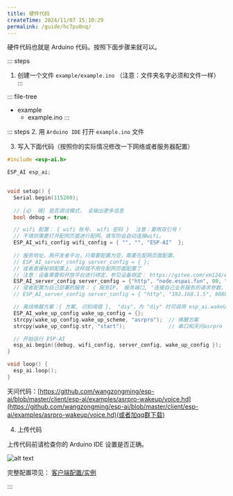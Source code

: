 ```yaml
---
title: 硬件代码
createTime: 2024/11/07 15:10:29
permalink: /guide/hc7pu0nq/
---
```


硬件代码也就是 Arduino 代码。按照下面步骤来就可以。

::: steps
1. 创建一个文件 `example/example.ino` （注意：文件夹名字必须和文件一样）
:::

::: file-tree
- example
  - example.ino 
:::

::: steps
2. 用 `Arduino IDE` 打开 `example.ino` 文件

3. 写入下面代码（按照你的实际情况修改一下网络或者服务器配置）
``` c
#include <esp-ai.h>

ESP_AI esp_ai;
 

void setup() {
  Serial.begin(115200);
  
  // [必  填] 是否调试模式， 会输出更多信息
  bool debug = true;

  // wifi 配置： { wifi 账号， wifi 密码 }  注意：要用双引号！ 
  // 不填则需要打开配网页面进行配网。填写则会自动连接wifi。
  ESP_AI_wifi_config wifi_config = { "", "", "ESP-AI"  };
  
  // 服务地址，用开发者平台，只需要配置为空，需要在配网页面配置。
  // ESP_AI_server_config server_config = { };
  // 或者直接秘钥配置上，这样就不用在配网页面配置了
  // 注意：设备需要和开放平台进行绑定，参见设备绑定： https://gitee.com/xm124/esp-ai-business-arduino 代码中的 esp_ai.onBindDevice 函数
  ESP_AI_server_config server_config = {"http", "node.espai.fun", 80, "api_key=开放平台秘钥"};
  // 或者配置为自己部署的服务： { 服务IP， 服务端口, "连接自己业务服务的请求参数，用多个参数&号分割，服务端用 auth 接收" }
  // ESP_AI_server_config server_config = { "http", "192.168.1.5", 8088, "p1=111&p2=test" };

  // 离线唤醒方案：{ 方案, 识别阈值 },  "diy"，为 "diy" 时可调用 esp_ai.wakeUp() 方法进行唤醒 
  ESP_AI_wake_up_config wake_up_config = {};
  strcpy(wake_up_config.wake_up_scheme, "asrpro");  // 唤醒方案
  strcpy(wake_up_config.str, "start");              // 串口和天问asrpro 唤醒时需要配置的字符串，也就是从另一个开发版发送来的字符串

  // 开始运行 ESP-AI 
  esp_ai.begin({debug, wifi_config, server_config, wake_up_config });
}

void loop() {
  esp_ai.loop(); 
}
```

天问代码：[https://github.com/wangzongming/esp-ai/blob/master/client/esp-ai/examples/asrpro-wakeup/voice.hd](https://github.com/wangzongming/esp-ai/blob/master/client/esp-ai/examples/asrpro-wakeup/voice.hd)(或者加qq群下载)


4. 上传代码

上传代码前请检查你的 Arduino IDE 设置是否正确。

![alt text](/images/arduino-setting.png)

完整配置项见： [客户端配置/实例](/config-client/config/)

:::